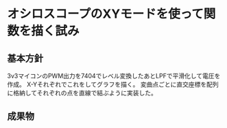 # オシロスコープのXYモードを使って関数を描く試み

## 基本方針
3v3マイコンのPWM出力を7404でレベル変換したあとLPFで平滑化して電圧を作成。
X-Yそれぞれでこれをしてグラフを描く。
変曲点ごとに直交座標を配列に格納してそれぞれの点を直線で結ぶように実装した。

## 成果物
